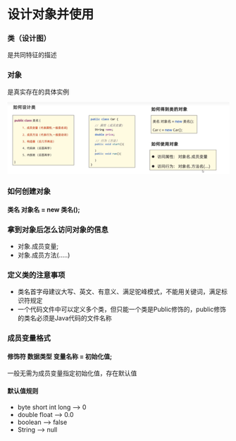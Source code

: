 # 设计对象并使用

### 类（设计图）

是共同特征的描述

### 对象

是真实存在的具体实例

![](<../.gitbook/assets/image (3).png>)

### 如何创建对象

#### 类名 对象名 = new 类名();

### 拿到对象后怎么访问对象的信息

* 对象.成员变量;
* 对象.成员方法(.....)

### 定义类的注意事项

* 类名首字母建议大写、英文、有意义、满足驼峰模式，不能用关键词，满足标识符规定
* 一个代码文件中可以定义多个类，但只能一个类是Public修饰的，public修饰的类名必须是Java代码的文件名称

### 成员变量格式

#### 修饰符 数据类型 变量名称 = 初始化值;

一般无需为成员变量指定初始化值，存在默认值

#### 默认值规则

* byte   short   int   long  --> 0
* double   float  --> 0.0
* boolean   --> false
* String --> null

